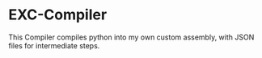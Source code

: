 # EXC-Compiler
This Compiler compiles python into my own custom assembly, with JSON files for intermediate steps.
